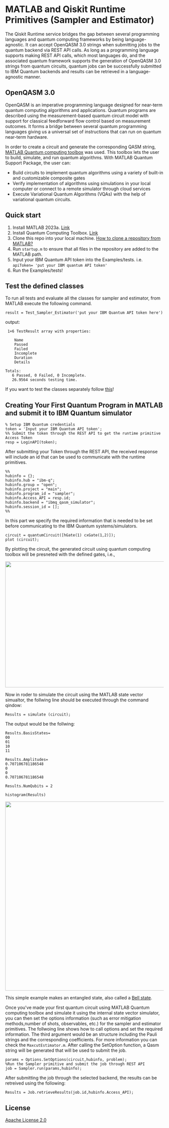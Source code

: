 # MATLAB and Qiskit Runtime Primitives (Sampler and Estimator)

The Qiskit Runtime service bridges the gap between several programming languages and quantum computing frameworks by being language-agnostic. It can accept OpenQASM 3.0 strings when submitting jobs to the quantum backend via REST API calls. As long as a programming language supports making REST API calls, which most languages do, and the associated quantum framework supports the generation of OpenQASM 3.0 strings from quantum circuits, quantum jobs can be successfully submitted to IBM Quantum backends and results can be retrieved in a language-agnostic manner.
## OpenQASM 3.0
OpenQASM is an imperative programming language designed for near-term quantum computing algorithms and applications. Quantum programs are described using the measurement-based quantum circuit model with support for classical feedforward flow control based on measurement outcomes. It forms a bridge between several quantum programming languages giving us a universal set of instructions that can run on quantum near-term hardware.

In order to create a circuit and generate the corresponding QASM string, [MATLAB Quantum computing toolbox](https://www.mathworks.com/products/quantum-computing.html) was used. This toolbox lets the user to build, simulate, and run quantum algorithms. With MATLAB Quantum Support Package, the user can:
- Build circuits to implement quantum algorithms using a variety of built-in and customizable composite gates
- Verify implementation of algorithms using simulations in your local computer or connect to a remote simulator through cloud services
- Execute Variational Quantum Algorithms (VQAs) with the help of variational quantum circuits.
## Quick start
1. Install MATLAB 2023a. [Link](https://www.mathworks.com/help/install/)
2. Install Quantum Computing Toolbox. [Link](https://www.mathworks.com/products/quantum-computing.html)
3. Clone this repo into your local machine. [How to clone a repository from MATLAB?](https://www.mathworks.com/help/simulink/ug/clone-git-repository.html)
4. Run ```startup.m``` to ensure that all files in the repository are added to the MATLAB path.
5. Input your IBM Quantum API token into the Examples/tests. i.e. ```apiToken= 'put your IBM quantum API token'```
6. Run the Examples/tests!

## Test the defined classes

To run all tests and evaluate all the classes for sampler and estimator, from MATLAB execute the following command.

```
result = Test_Sampler_Estimator('put your IBM Quantum API token here')
```
output:
```
 1×6 TestResult array with properties:

    Name
    Passed
    Failed
    Incomplete
    Duration
    Details

Totals:
   6 Passed, 0 Failed, 0 Incomplete.
   26.9564 seconds testing time.

```
If you want to test the classes separately follow [this](/test/README.MD)!

##  Creating Your First Quantum Program in MATLAB and submit it to IBM Quantum simulator

```
% Setup IBM Quantum credentials
token = 'Input your IBM Quantum API token';
%% Submit the token through the REST API to get the runtime primitive Access Token
resp = LoginAPI(token);
```

After submitting your Token through the REST API, the received response will include an id that can be used to communicate with the runtime primitives.

```
%% 
hubinfo = {};
hubinfo.hub = "ibm-q";
hubinfo.group = "open";
hubinfo.project = "main";
hubinfo.program_id = "sampler";
hubinfo.Access_API = resp.id;
hubinfo.backend = "ibmq_qasm_simulator";
hubinfo.session_id = [];
%%
```

In this part we specify the required information that is needed to be set before communicating to the IBM Quantum systems/simulators. 

```
circuit = quantumCircuit([hGate(1) cxGate(1,2)]);
plot (circuit);
```
By plotting the circuit, the generated circuit using quantum computing toolbox will be presneted with the defined gates, i.e.,

<p align="center">
  <img width="600" height="400" src="docs/images/BellState.jpg">
</p>

Now in roder to simulate the circuit using the MATLAB state vector simualtor, the follwing line should be executed through the command qindow:
```
Results = simulate (circuit);
```
The output would be the follwing:
```
Results.BasisStates=
00
01
10
11

Results.Amplitudes=
0.707106781186548
0
0
0.707106781186548

Results.NumQubits = 2
```
```
histogram(Results)
```

<p align="center">
  <img width="800" height="600" src="docs/images/Results_BellState.jpg">
</p>

This simple example makes an entangled state, also called a [Bell state](https://en.wikipedia.org/wiki/Bell_state).


Once you've made your first quantum circuit using MATLAB Quantum computing toolbox and simulate it using the internal state vector simulator, you can then set the options information (such as error mitigation methods,number of shots, observables, etc.) for the sampler and estimator primitives. The follwoing line shows how to call options and set the required information. The third argument would be an structure including the Pauli strings and the corresponding coefficients. For more information you can check the `MaxcutEstimator.m`. After calling the SetOption function, a Qasm string will be generated that will be used to submit the job.

```
params = Options.SetOptions(circuit,hubinfo, problem);
%Run the Sampler primitive and submit the job through REST API
job = Sampler.run(params,hubinfo);
```

After submitting the job through the selected backend, the results can be retreived using the following:

```
Results = Job.retrieveResults(job.id,hubinfo.Access_API);
```

## License
[Apache License 2.0](https://github.ibm.com/Hamed-Mohammadbagherpoor/MATLAB-Runtime-Primitives/blob/main/LICENSE.txt)

